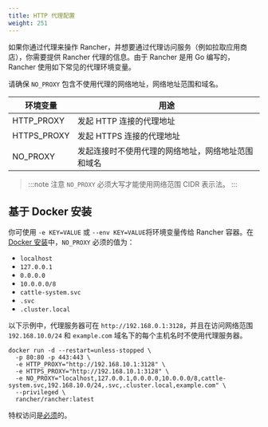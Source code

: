 ```yaml
---
title: HTTP 代理配置
weight: 251
---
```


如果你通过代理来操作 Rancher，并想要通过代理访问服务（例如拉取应用商店），你需要提供 Rancher 代理的信息。由于 Rancher 是用 Go 编写的，Rancher 使用如下常见的代理环境变量。

请确保 `NO_PROXY` 包含不使用代理的网络地址，网络地址范围和域名。

| 环境变量 | 用途 |
| -------------------- | ----------------------------------------------------------------------------------------------------------------------- |
| HTTP_PROXY | 发起 HTTP 连接的代理地址 |
| HTTPS_PROXY | 发起 HTTPS 连接的代理地址 |
| NO_PROXY | 发起连接时不使用代理的网络地址，网络地址范围和域名 |

> :::note 注意
> `NO_PROXY` 必须大写才能使用网络范围 CIDR 表示法。
> :::

## 基于 Docker 安装

你可使用 `-e KEY=VALUE` 或 `--env KEY=VALUE`将环境变量传给 Rancher 容器。在 [Docker 安装]({{<baseurl>}}/rancher/v2.6/en/installation/other-installation-methods/single-node-docker/)中，`NO_PROXY` 必须的值为：

- `localhost`
- `127.0.0.1`
- `0.0.0.0`
- `10.0.0.0/8`
- `cattle-system.svc`
- `.svc`
- `.cluster.local`

以下示例中，代理服务器可在 `http://192.168.0.1:3128`，并且在访问网络范围 `192.168.10.0/24` 和 `example.com` 域名下的每个主机名时不使用代理服务器。

```
docker run -d --restart=unless-stopped \
  -p 80:80 -p 443:443 \
  -e HTTP_PROXY="http://192.168.10.1:3128" \
  -e HTTPS_PROXY="http://192.168.10.1:3128" \
  -e NO_PROXY="localhost,127.0.0.1,0.0.0.0,10.0.0.0/8,cattle-system.svc,192.168.10.0/24,.svc,.cluster.local,example.com" \
  --privileged \
  rancher/rancher:latest
```

特权访问是[必须]({{<baseurl>}}/rancher/v2.6/en/installation/other-installation-methods/single-node-docker/#privileged-access-for-rancher)的。

